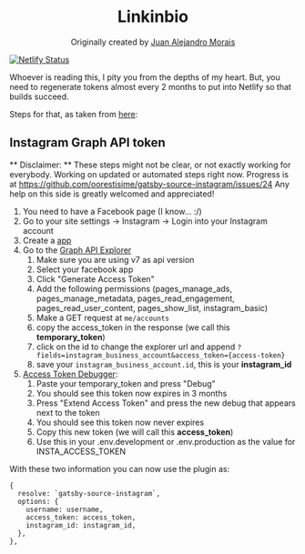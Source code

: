 <h1 align="center">
  Linkinbio
</h1>
<p align="center">
  Originally created by <a href="https://dev.to/timrodz/creating-a-gatsby-portfolio-that-shows-your-instagram-posts-4m24">Juan Alejandro Morais</a>
</p>

[![Netlify Status](https://api.netlify.com/api/v1/badges/bbfc1505-2383-481b-8640-2b0e1d5e6d33/deploy-status)](https://app.netlify.com/sites/lkup/deploys)

Whoever is reading this, I pity you from the depths of my heart. But, you need to regenerate tokens almost every 2 months to put into Netlify so that builds succeed.

Steps for that, as taken from [here](https://github.com/oorestisime/gatsby-source-instagram#readme):
## Instagram Graph API token

** Disclaimer: ** These steps might not be clear, or not exactly working for everybody. Working on updated or automated steps right now. Progress is at https://github.com/oorestisime/gatsby-source-instagram/issues/24
Any help on this side is greatly welcomed and appreciated!

1. You need to have a Facebook page (I know... :/)
1. Go to your site settings -> Instagram -> Login into your Instagram account
1. Create a [app](https://developers.facebook.com/apps/)
1. Go to the [Graph API Explorer](https://developers.facebook.com/tools/explorer/)
   1. Make sure you are using v7 as api version
   1. Select your facebook app
   1. Click "Generate Access Token"
   1. Add the following permissions (pages_manage_ads, pages_manage_metadata, pages_read_engagement, pages_read_user_content, pages_show_list, instagram_basic)
   1. Make a GET request at `me/accounts`
   1. copy the access_token in the response (we call this **temporary_token**)
   1. click on the id to change the explorer url and append `?fields=instagram_business_account&access_token={access-token}`
   1. save your `instagram_business_account.id`, this is your **instagram_id**
1. [Access Token Debugger](https://developers.facebook.com/tools/debug/accesstoken/):
   1. Paste your temporary_token and press "Debug"
   1. You should see this token now expires in 3 months
   1. Press "Extend Access Token" and press the new debug that appears next to the token
   1. You should see this token now never expires
   1. Copy this new token (we will call this **access_token**)
   1. Use this in your .env.development or .env.production as the value for INSTA_ACCESS_TOKEN

With these two information you can now use the plugin as:

```
{
  resolve: `gatsby-source-instagram`,
  options: {
    username: username,
    access_token: access_token,
    instagram_id: instagram_id,
  },
},
```